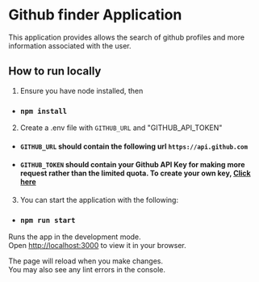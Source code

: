 # Github finder Application

This application provides allows the search of github profiles and more information associated with the user.

## How to run locally

1) Ensure you have node installed, then

-   ### `npm install`

2) Create a .env file with `GITHUB_URL` and "GITHUB_API_TOKEN"

-   #### `GITHUB_URL` should contain the following url `https://api.github.com`
    
-   #### `GITHUB_TOKEN` should contain your Github API Key for making more request rather than the limited quota. To create your own key, [Click here](https://github.com/settings/tokens)

3) You can start the application with the following:

-   ### `npm run start`

Runs the app in the development mode.\
Open [http://localhost:3000](http://localhost:3000) to view it in your browser.

The page will reload when you make changes.\
You may also see any lint errors in the console.

